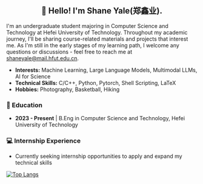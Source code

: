 <h2 align="center">👋 Hello! I'm Shane Yale(郑鑫业).</h2>

I'm an undergraduate student majoring in Computer Science and Technology at Hefei University of Technology. Throughout my academic journey, I'll be sharing course-related materials and projects that interest me. As I'm still in the early stages of my learning path, I welcome any questions or discussions - feel free to reach me at shaneyale@mail.hfut.edu.cn.

- **Interests:** Machine Learning, Large Language Models, Multimodal LLMs, AI for Science  
- **Technical Skills:** C/C++, Python, Pytorch, Shell Scripting, LaTeX
- **Hobbies:** Photography, Basketball, Hiking 

### 📖 Education
- **2023 - Present** | B.Eng in Computer Science and Technology, Hefei University of Technology

### 💻 Internship Experience
- Currently seeking internship opportunities to apply and expand my technical skills

[![Top Langs](https://github-readme-stats.vercel.app/api/top-langs/?username=zeta186012&layout=compact)](https://github.com/anuraghazra/github-readme-stats)
